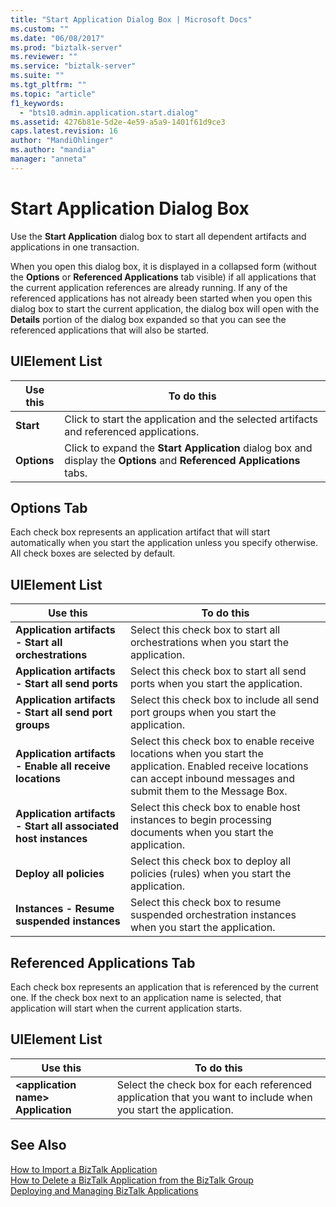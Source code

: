 ```yaml
---
title: "Start Application Dialog Box | Microsoft Docs"
ms.custom: ""
ms.date: "06/08/2017"
ms.prod: "biztalk-server"
ms.reviewer: ""
ms.service: "biztalk-server"
ms.suite: ""
ms.tgt_pltfrm: ""
ms.topic: "article"
f1_keywords: 
  - "bts10.admin.application.start.dialog"
ms.assetid: 4276b81e-5d2e-4e59-a5a9-1401f61d9ce3
caps.latest.revision: 16
author: "MandiOhlinger"
ms.author: "mandia"
manager: "anneta"
---
```

# Start Application Dialog Box
Use the **Start Application** dialog box to start all dependent artifacts and applications in one transaction.  
  
 When you open this dialog box, it is displayed in a collapsed form (without the **Options** or **Referenced Applications** tab visible) if all applications that the current application references are already running. If any of the referenced applications has not already been started when you open this dialog box to start the current application, the dialog box will open with the **Details** portion of the dialog box expanded so that you can see the referenced applications that will also be started.  
  
## UIElement List  
  
|Use this|To do this|  
|--------------|----------------|  
|**Start**|Click to start the application and the selected artifacts and referenced applications.|  
|**Options**|Click to expand the **Start Application** dialog box and display the **Options** and **Referenced Applications** tabs.|  
  
## Options Tab  
 Each check box represents an application artifact that will start automatically when you start the application unless you specify otherwise. All check boxes are selected by default.  
  
## UIElement List  
  
|Use this|To do this|  
|--------------|----------------|  
|**Application artifacts - Start all orchestrations**|Select this check box to start all orchestrations when you start the application.|  
|**Application artifacts - Start all send ports**|Select this check box to start all send ports when you start the application.|  
|**Application artifacts - Start all send port groups**|Select this check box to include all send port groups when you start the application.|  
|**Application artifacts - Enable all receive locations**|Select this check box to enable receive locations when you start the application. Enabled receive locations can accept inbound messages and submit them to the Message Box.|  
|**Application artifacts - Start all associated host instances**|Select this check box to enable host instances to begin processing documents when you start the application.|  
|**Deploy all policies**|Select this check box to deploy all policies (rules) when you start the application.|  
|**Instances - Resume suspended instances**|Select this check box to resume suspended orchestration instances when you start the application.|  
  
## Referenced Applications Tab  
 Each check box represents an application that is referenced by the current one. If the check box next to an application name is selected, that application will start when the current application starts.  
  
## UIElement List  
  
|Use this|To do this|  
|--------------|----------------|  
|**\<application name> Application**|Select the check box for each referenced application that you want to include when you start the application.|  
  
## See Also  
 [How to Import a BizTalk Application](../core/how-to-import-a-biztalk-application.md)   
 [How to Delete a BizTalk Application from the BizTalk Group](../core/how-to-delete-a-biztalk-application-from-the-biztalk-group.md)   
 [Deploying and Managing BizTalk Applications](../core/deploying-and-managing-biztalk-applications.md)